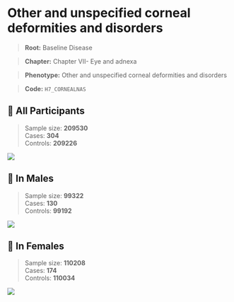 # Other and unspecified corneal deformities and disorders

> **Root:** Baseline Disease  

> **Chapter:** Chapter VII- Eye and adnexa  

> **Phenotype:** Other and unspecified corneal deformities and disorders  

> **Code:** `H7_CORNEALNAS`

## 🧪 All Participants  
> Sample size: **209530**  
> Cases: **304**  
> Controls: **209226**
<img src="/Disease/Figures/ALL/Incidence/H7_CORNEALNAS.png"/>
<CsvTable src="/Disease_Data/ALL/Incidence/COX_H7_CORNEALNAS.csv" label="🔍 View full results" />

## 👨 In Males  
> Sample size: **99322**  
> Cases: **130**  
> Controls: **99192**
<img src="/Disease/Figures/Male/Incidence/H7_CORNEALNAS.png"/>
<CsvTable src="/Disease_Data/Male/Incidence/COX_H7_CORNEALNAS.csv" label="🔍 View full results" />

## 👩 In Females  
> Sample size: **110208**  
> Cases: **174**  
> Controls: **110034**
<img src="/Disease/Figures/Female/Incidence/H7_CORNEALNAS.png"/>
<CsvTable src="/Disease_Data/Female/Incidence/COX_H7_CORNEALNAS.csv" label="🔍 View full results" />
